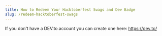 ```yaml
---
title: How to Redeem Your Hacktoberfest Swags and Dev Badge
slug: /redeem-hacktoberfest-swags
---
```


If you don't have a DEV.to account you can create one here: https://dev.to/

